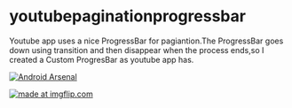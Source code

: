 # youtubepaginationprogressbar
Youtube app uses a nice ProgressBar for pagiantion.The ProgressBar goes down using transition and then disappear when the process ends,so I created a Custom ProgresBar as youtube app has.

[![Android Arsenal](https://img.shields.io/badge/Android%20Arsenal-YoutubeProgressBar-brightgreen.svg?style=flat)](https://android-arsenal.com/details/1/6714)

<a href="https://imgflip.com/gif/2234in"><img src="https://i.imgflip.com/2234in.gif" title="made at imgflip.com"/></a>

